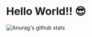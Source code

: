 # Hello World‼ 😎

![Anurag's github stats](https://github-readme-stats.vercel.app/api?username=Xiu-Wawa)

